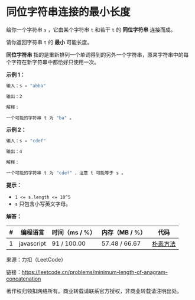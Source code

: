 # 同位字符串连接的最小长度

给你一个字符串 `s` ，它由某个字符串 `t` 和若干 `t`  的 **同位字符串** 连接而成。

请你返回字符串 `t` 的 **最小** 可能长度。

**同位字符串** 指的是重新排列一个单词得到的另外一个字符串，原来字符串中的每个字符在新字符串中都恰好只使用一次。

**示例 1：**

``` javascript
输入：s = "abba"

输出：2

解释：

一个可能的字符串 t 为 "ba" 。
```

**示例 2：**

``` javascript
输入：s = "cdef"

输出：4

解释：

一个可能的字符串 t 为 "cdef" ，注意 t 可能等于 s 。
```

**提示：**

- `1 <= s.length <= 10^5`
- `s` 只包含小写英文字母。

**解答：**

**#**|**编程语言**|**时间（ms / %）**|**内存（MB / %）**|**代码**
--|--|--|--|--
1|javascript|91 / 100.00|57.48 / 66.67|[朴素方法](./javascript/ac_v1.js)

来源：力扣（LeetCode）

链接：https://leetcode.cn/problems/minimum-length-of-anagram-concatenation

著作权归领扣网络所有。商业转载请联系官方授权，非商业转载请注明出处。
